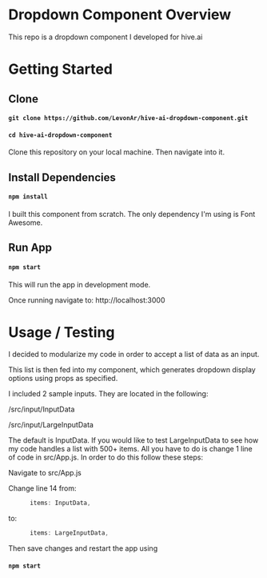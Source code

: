 # Dropdown Component Overview

This repo is a dropdown component I developed for hive.ai

# Getting Started

## Clone

#### `git clone https://github.com/LevonAr/hive-ai-dropdown-component.git`

#### `cd hive-ai-dropdown-component`

Clone this repository on your local machine. Then navigate into it.

## Install Dependencies

#### `npm install`

I built this component from scratch. The only dependency I'm using is Font Awesome.

## Run App

#### `npm start`

This will run the app in development mode.

Once running navigate to:
http://localhost:3000

# Usage / Testing

I decided to modularize my code in order to accept a list of data as an input.

This list is then fed into my component, which generates dropdown display options using props as specified.

I included 2 sample inputs. They are located in the following:

/src/input/InputData

/src/input/LargeInputData

The default is InputData. If you would like to test LargeInputData to see how my code handles a list with 500+ items. All you have to do is change 1 line of code in src/App.js. In order to do this follow these steps:

Navigate to src/App.js

Change line 14 from:

```javascript
      items: InputData,
```

to:

```javascript
      items: LargeInputData,
```

Then save changes and restart the app using

#### `npm start`
